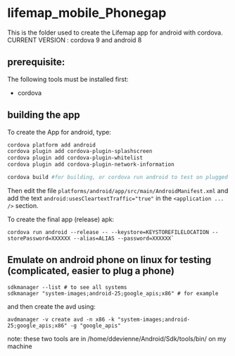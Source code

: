# lifemap_mobile_Phonegap

This is the folder used to create the Lifemap app for android with cordova.
CURRENT VERSION : cordova 9 and android 8

## prerequisite: 
The following tools must be installed first: 

- cordova

## building the app
To create the App for android, type:

```bash
cordova platform add android
cordova plugin add cordova-plugin-splashscreen
cordova plugin add cordova-plugin-whitelist
cordova plugin add cordova-plugin-network-information

cordova build #for building, or cordova run android to test on plugged phone. 
```

Then edit the file `platforms/android/app/src/main/AndroidManifest.xml` and add the text `android:usesCleartextTraffic="true"` in the `<application ... />` section.


To create the final app (release) apk: 
```
cordova run android --release -- --keystore=KEYSTOREFILELOCATION --storePassword=XXXXXX --alias=ALIAS --password=XXXXXX`
```


## Emulate on android phone on linux for testing (complicated, easier to plug a phone)
```
sdkmanager --list # to see all systems
sdkmanager "system-images;android-25;google_apis;x86" # for example
```
and then create the avd using: 
```
avdmanager -v create avd -n x86 -k "system-images;android-25;google_apis;x86" -g "google_apis"
```
note: these two tools are in /home/ddevienne/Android/Sdk/tools/bin/ on my machine

